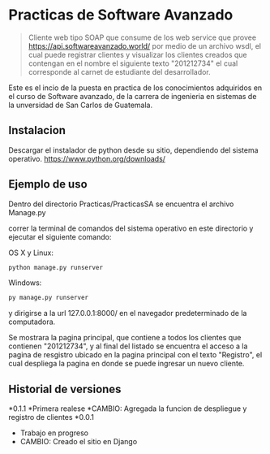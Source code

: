 # Practicas de Software Avanzado

> Cliente web tipo SOAP que consume de los web service que provee https://api.softwareavanzado.world/ por medio de un archivo wsdl, el cual puede registrar clientes y visualizar los clientes creados que contengan en el nombre el siguiente texto "201212734" el cual corresponde al carnet de estudiante del desarrollador.


Este es el incio de la puesta en practica de los conocimientos adquiridos en el curso de Software avanzado, de la carrera de ingenieria en sistemas de la unversidad de San Carlos de Guatemala. 

## Instalacion 

Descargar el instalador de python desde su sitio, dependiendo del sistema operativo.
https://www.python.org/downloads/

## Ejemplo de uso

Dentro del directorio Practicas/PracticasSA se encuentra el archivo Manage.py

correr la terminal de comandos del sistema operativo en este directorio y ejecutar el siguiente comando:

OS  X y Linux:
```sh
python manage.py runserver
```
Windows:
```sh
py manage.py runserver
```
y dirigirse a la url 127.0.0.1:8000/ en el navegador predeterminado de la computadora.

Se mostrara la pagina principal, que contiene a todos los clientes que contienen "201212734", y al final del listado se encuentra el acceso a la pagina de resgistro ubicado en la pagina principal con el texto "Registro", el cual despliega la pagina en donde se puede ingresar un nuevo cliente. 

## Historial de versiones
*0.1.1
  *Primera realese
  *CAMBIO: Agregada la funcion de despliegue y registro de clientes
*0.0.1
  * Trabajo en progreso
  * CAMBIO: Creado el sitio en Django
  
  
  

